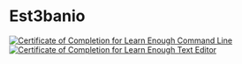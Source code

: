# Est3banio

<a href="https://www.learnenough.com/certificates/Est3banio"><img src="https://www.learnenough.com/certificates/Est3banio/command-line-tutorial.svg" alt="Certificate of Completion for Learn Enough Command Line"></a><a href="https://www.learnenough.com/certificates/Est3banio"><img src="https://www.learnenough.com/certificates/Est3banio/text-editor-tutorial.svg" alt="Certificate of Completion for Learn Enough Text Editor"></a>


<!--
**Est3bani0/Est3bani0** is a ✨ _special_ ✨ repository because its `README.md` (this file) appears on your GitHub profile.

Here are some ideas to get you started:

- 🔭 I’m currently working on ...
- 🌱 I’m currently learning ...
- 👯 I’m looking to collaborate on ...
- 🤔 I’m looking for help with ...
- 💬 Ask me about ...
- 📫 How to reach me: ...
- 😄 Pronouns: ...
- ⚡ Fun fact: ...
-->
